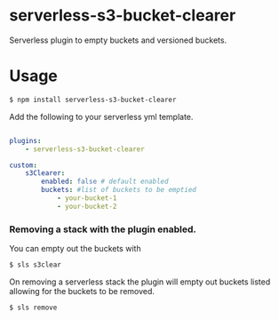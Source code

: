 # serverless-s3-bucket-clearer
Serverless plugin to empty buckets and versioned buckets. 

# Usage
```bash
$ npm install serverless-s3-bucket-clearer
```

Add the following to your serverless yml template. 
```yaml

plugins:
    - serverless-s3-bucket-clearer

custom:
    s3Clearer:
        enabled: false # default enabled
        buckets: #list of buckets to be emptied
            - your-bucket-1  
            - your-bucket-2
```

### Removing a stack with the plugin enabled.

You can empty out the buckets with
```bash
$ sls s3clear
```

On removing a serverless stack the plugin will empty out buckets listed allowing for the buckets to be removed.

```bash
$ sls remove 
```

